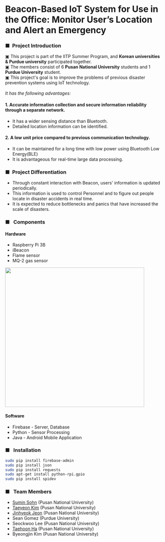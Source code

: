 # Beacon-Based IoT System for Use in the Office: Monitor User’s Location and Alert an Emergency
### ■&nbsp;&nbsp;Project Introduction
▣ This project is part of the IITP Summer Program, and **Korean universities & Purdue university** participated together.<br>
▣ The members consist of 6 **Pusan National University** students and 1 **Purdue University** student.<br>
▣ This project's goal is to improve the problems of previous disaster prevention systems using IoT technology.<br>
<br>
_It has the following advantages:_
#### **1. Accurate information collection and secure information reliability through a separate network.**
- It has a wider sensing distance than Bluetooth.
- Detailed location information can be identified.


#### **2. A low unit price compared to previous communication technology.**
- It can be maintained for a long time with low power using Bluetooth Low Energy(BLE)
- It is advantageous for real-time large data processing.

### ■&nbsp;&nbsp;Project Differentiation
- Through constant interaction with Beacon, users' information is updated periodically.
- This information is used to control Personnel and to figure out people locate in disaster accidents in real time.
- It is expected to reduce bottlenecks and panics that have increased the scale of disasters.

### ■&nbsp;&nbsp; Components
#### Hardware
- Raspberry Pi 3B
- iBeacon
- Flame sensor
- MQ-2 gas sensor

<img src = "https://user-images.githubusercontent.com/80534651/130169277-9f46ea48-cf96-4196-932a-31eb9599b0d6.jpg" width="450px">

#### Software
- Firebase - Server, Database
- Python - Sensor Processing
- Java - Android Mobile Application

### ■&nbsp;&nbsp; Installation
```bash
sudo pip install firebase-admin
sudo pip install json
sudo pip install requests
sudo apt-get install python-rpi.gpio
sudo pip install spidev
```

### ■&nbsp;&nbsp; Team Members
- [Sumin Sohn](https://github.com/sonmansu) (Pusan National University)  
- [Taeyeon Kim](https://github.com/kimty103) (Pusan National University)  
- [Jinhyeok Jeon](https://github.com/jinhyeok0204) (Pusan National University)  
- Sean Gomez (Purdue University)  
- Seockwoo Lee (Pusan National University)  
- [Taehoon Ha](https://github.com/Hooni-27) (Pusan National University)  
- Byeongjin Kim (Pusan National University)  
